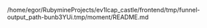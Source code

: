 /home/egor/RubymineProjects/ev1lcap_castle/frontend/tmp/funnel-output_path-bunb3YUi.tmp/moment/README.md